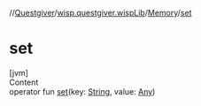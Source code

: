 //[Questgiver](../../index.md)/[wisp.questgiver.wispLib](../index.md)/[Memory](index.md)/[set](set.md)



# set  
[jvm]  
Content  
operator fun [set](set.md)(key: [String](https://kotlinlang.org/api/latest/jvm/stdlib/kotlin/-string/index.html), value: [Any](https://kotlinlang.org/api/latest/jvm/stdlib/kotlin/-any/index.html))  



